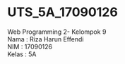 # UTS_5A_17090126

Web Programming 2- Kelompok 9<br>
Nama  : Riza Harun Effendi<br>
NIM   : 17090126<br>
Kelas : 5A<br>

